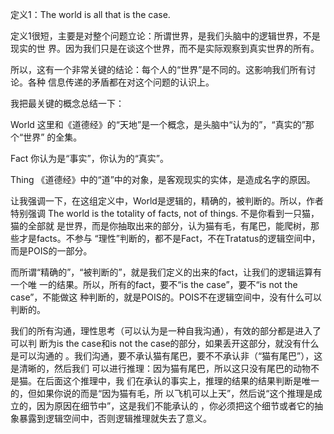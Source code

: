         
定义1：The world is all that is the case.

定义1很短，主要是对整个问题立论：所谓世界，是我们头脑中的逻辑世界，不是现实的世
界。因为我们只是在谈这个世界，而不是实际观察到真实世界的所有。

所以，这有一个非常关键的结论：每个人的“世界”是不同的。这影响我们所有讨论。各种
信息传递的矛盾都在对这个问题的认识上。

我把最关键的概念总结一下：

World
  这里和《道德经》的“天地”是一个概念，是头脑中“认为的”，“真实的”那个“世界”
  的全集。

Fact
  你认为是“事实”，你认为的“真实”。

Thing
  《道德经》中的“道”中的对象，是客观现实的实体，是造成名字的原因。

让我强调一下，在这组定义中，World是逻辑的，精确的，被判断的。所以，作者特别强调
The world is the totality of facts, not of things. 不是你看到一只猫，猫的全部就
是世界，而是你抽取出来的部分，认为猫有毛，有尾巴，能爬树，那些才是facts。不参与
“理性”判断的，都不是Fact，不在Tratatus的逻辑空间中，而是POIS的一部分。

而所谓“精确的”，“被判断的”，就是我们定义的出来的fact，让我们的逻辑运算有一个唯
一的结果。所以，所有的fact，要不“is the case”，要不“is not the case”，不能做这
种判断的，就是POIS的。POIS不在逻辑空间中，没有什么可以判断的。

我们的所有沟通，理性思考（可以认为是一种自我沟通），有效的部分都是进入了可以判
断为is the case和is not the case的部分，如果丢开这部分，就没有什么是可以沟通的
。我们沟通，要不承认猫有尾巴，要不不承认非（“猫有尾巴”），这是清晰的，然后我们
可以进行推理：因为猫有尾巴，所以这只没有尾巴的动物不是猫。在后面这个推理中，我
们在承认的事实上，推理的结果的结果判断是唯一的，但如果你说的而是“因为猫有毛，所
以飞机可以上天”，然后说“这个推理是成立的，因为原因在细节中”，这是我们不能承认的
，你必须把这个细节或者它的抽象暴露到逻辑空间中，否则逻辑推理就失去了意义。
